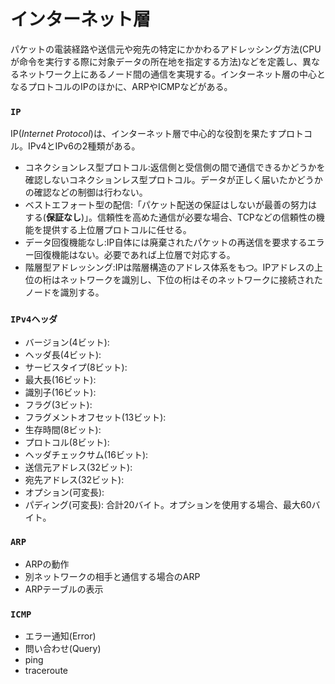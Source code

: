 # インターネット層
パケットの電装経路や送信元や宛先の特定にかかわるアドレッシング方法(CPUが命令を実行する際に対象データの所在地を指定する方法)などを定義し、異なるネットワーク上にあるノード間の通信を実現する。インターネット層の中心となるプロトコルのIPのほかに、ARPやICMPなどがある。

### `IP`
IP(*Internet Protocol*)は、インターネット層で中心的な役割を果たすプロトコル。IPv4とIPv6の2種類がある。
- コネクションレス型プロトコル:返信側と受信側の間で通信できるかどうかを確認しないコネクションレス型プロトコル。データが正しく届いたかどうかの確認などの制御は行わない。
- ベストエフォート型の配信:「パケット配送の保証はしないが最善の努力はする(**保証なし**)」。信頼性を高めた通信が必要な場合、TCPなどの信頼性の機能を提供する上位層プロトコルに任せる。
- データ回復機能なし:IP自体には廃棄されたパケットの再送信を要求するエラー回復機能はない。必要であれば上位層で対応する。
- 階層型アドレッシング:IPは階層構造のアドレス体系をもつ。IPアドレスの上位の桁はネットワークを識別し、下位の桁はそのネットワークに接続されたノードを識別する。

### `IPv4ヘッダ`
- バージョン(4ビット):
- ヘッダ長(4ビット):
- サービスタイプ(8ビット):
- 最大長(16ビット):
- 識別子(16ビット):
- フラグ(3ビット):
- フラグメントオフセット(13ビット):
- 生存時間(8ビット):
- プロトコル(8ビット):
- ヘッダチェックサム(16ビット):
- 送信元アドレス(32ビット):
- 宛先アドレス(32ビット):
- オプション(可変長):
- パディング(可変長):
合計20バイト。オプションを使用する場合、最大60バイト。

### `ARP`
- ARPの動作
- 別ネットワークの相手と通信する場合のARP
- ARPテーブルの表示

### `ICMP`
- エラー通知(Error)
- 問い合わせ(Query)
- ping
- traceroute
